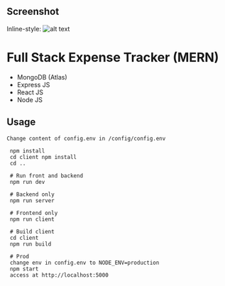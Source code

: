 ## Screenshot

Inline-style: 
![alt text](https://github.com/muhammad-rz/fullstack-expense-tracker/blob/master/images/screenshot.png)

# Full Stack Expense Tracker (MERN)

- MongoDB (Atlas)
- Express JS
- React JS
- Node JS


## Usage

```
Change content of config.env in /config/config.env
```

```
 npm install
 cd client npm install
 cd ..
 
 # Run front and backend
 npm run dev
 
 # Backend only
 npm run server
 
 # Frontend only
 npm run client
 
 # Build client
 cd client
 npm run build
 
 # Prod
 change env in config.env to NODE_ENV=production
 npm start
 access at http://localhost:5000
```
